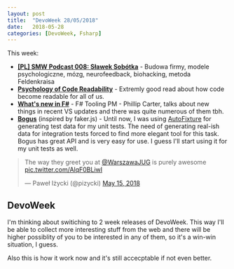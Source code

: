 ```yaml
---
layout: post
title:  "DevoWeek 28/05/2018"
date:   2018-05-28
categories: [DevoWeek, Fsharp]
---
```


This week:

* **[[PL] SMW Podcast 008: Sławek Sobótka](http://startupmyway.com/smw-podcast-008-slawek-sobotka-budowa-firmy-modele-psychologiczne-mozg-neurofeedback-biohacking-metoda-feldenkraisa/)** - Budowa firmy, modele psychologiczne, mózg, neurofeedback, biohacking, metoda Feldenkraisa
* **[Psychology of Code Readability](https://medium.com/@egonelbre/psychology-of-code-readability-d23b1ff1258a)** - Extremly good read about how code become readable for all of us.
* **[What's new in F#](https://channel9.msdn.com/Shows/On-NET/Whats-new-in-F-Sharp?wt.mc_id=AID627586_QSG_SCL_251573&utm_source=facebook.com&utm_medium=referral)** - F# Tooling PM - Phillip Carter, talks about new things in recent VS updates and there was quite numerous of them tbh.
* **[Bogus](https://github.com/bchavez/Bogus)** (inspired by faker.js) - Until now, I was using [AutoFixture](https://github.com/AutoFixture/AutoFixture) for generating test data for my unit tests. The need of generating real-ish data for integration tests forced to find more elegant tool for this task. Bogus has great API and is very easy for use. I guess I'll start using it for my unit tests as well.
                            
<blockquote class="twitter-tweet" data-lang="en"><p lang="en" dir="ltr">The way they greet you at <a href="https://twitter.com/WarszawaJUG?ref_src=twsrc%5Etfw">@WarszawaJUG</a> is purely awesome <a href="https://t.co/AlqF0BLiwI">pic.twitter.com/AlqF0BLiwI</a></p>&mdash; Paweł Iżycki (@pizycki) <a href="https://twitter.com/pizycki/status/996424689332506624?ref_src=twsrc%5Etfw">May 15, 2018</a></blockquote>
<script async src="https://platform.twitter.com/widgets.js" charset="utf-8"></script>

## DevoWeek
I'm thinking about switiching to 2 week releases of DevoWeek. This way I'll be able to collect more interesting stuff from the web and there will be higher possiblity of you to be interested in any of them, so it's a win-win situation, I guess.

Also this is how it work now and it's still accecptable if not even better.
